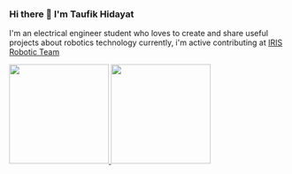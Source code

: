 ### Hi there 👋 I'm Taufik Hidayat

I'm an electrical engineer student who loves to create and share useful projects about robotics technology
currently, i'm active contributing at [IRIS Robotic Team](http://iris.its.ac.id/)

<p align="left">
<a href="https://github.com/dimasmds">
  <img height="180em" src="https://github-readme-stats-eight-theta.vercel.app/api?username=topiks&show_icons=true&theme=algolia&include_all_commits=true&count_private=true"/>
  <img height="180em" src="https://github-readme-stats-eight-theta.vercel.app/api/top-langs/?username=topiks&layout=compact&langs_count=8&theme=algolia"/>
</a>
</p>

